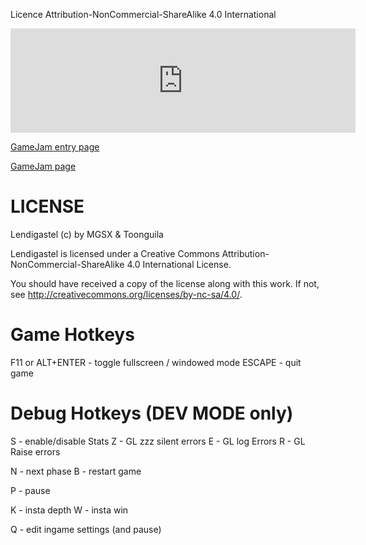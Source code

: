 Licence Attribution-NonCommercial-ShareAlike 4.0 International

<iframe frameborder="0" src="https://itch.io/embed/506018" width="552" height="167"></iframe>

[GameJam entry page](https://itch.io/jam/libgdx-jam-october-2019/rate/506018)

[GameJam page](https://itch.io/jam/libgdx-jam-october-2019/entries)

# LICENSE

Lendigastel (c) by MGSX & Toonguila

Lendigastel is licensed under a
Creative Commons Attribution-NonCommercial-ShareAlike 4.0 International License.

You should have received a copy of the license along with this
work. If not, see <http://creativecommons.org/licenses/by-nc-sa/4.0/>.

# Game Hotkeys

F11 or ALT+ENTER - toggle fullscreen / windowed mode
ESCAPE - quit game

# Debug Hotkeys (DEV MODE only)

S - enable/disable Stats
Z - GL zzz silent errors
E - GL log Errors
R - GL Raise errors

N - next phase
B - restart game

P - pause

K - insta depth
W - insta win

Q - edit ingame settings (and pause)
